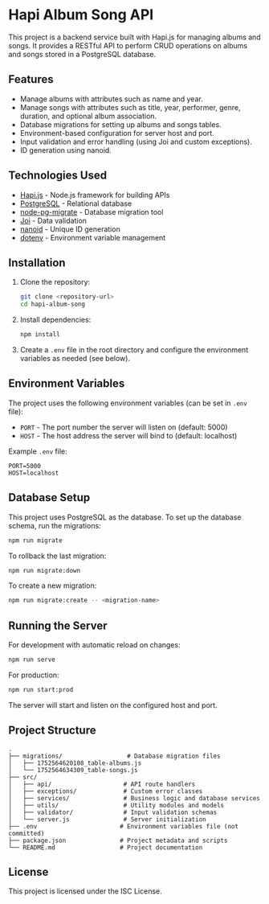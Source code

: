 # Hapi Album Song API

This project is a backend service built with Hapi.js for managing albums and songs. It provides a RESTful API to perform CRUD operations on albums and songs stored in a PostgreSQL database.

## Features

- Manage albums with attributes such as name and year.
- Manage songs with attributes such as title, year, performer, genre, duration, and optional album association.
- Database migrations for setting up albums and songs tables.
- Environment-based configuration for server host and port.
- Input validation and error handling (using Joi and custom exceptions).
- ID generation using nanoid.

## Technologies Used

- [Hapi.js](https://hapi.dev/) - Node.js framework for building APIs
- [PostgreSQL](https://www.postgresql.org/) - Relational database
- [node-pg-migrate](https://github.com/salsita/node-pg-migrate) - Database migration tool
- [Joi](https://joi.dev/) - Data validation
- [nanoid](https://github.com/ai/nanoid) - Unique ID generation
- [dotenv](https://github.com/motdotla/dotenv) - Environment variable management

## Installation

1. Clone the repository:

   ```bash
   git clone <repository-url>
   cd hapi-album-song
   ```

2. Install dependencies:

   ```bash
   npm install
   ```

3. Create a `.env` file in the root directory and configure the environment variables as needed (see below).

## Environment Variables

The project uses the following environment variables (can be set in `.env` file):

- `PORT` - The port number the server will listen on (default: 5000)
- `HOST` - The host address the server will bind to (default: localhost)

Example `.env` file:

```
PORT=5000
HOST=localhost
```

## Database Setup

This project uses PostgreSQL as the database. To set up the database schema, run the migrations:

```bash
npm run migrate
```

To rollback the last migration:

```bash
npm run migrate:down
```

To create a new migration:

```bash
npm run migrate:create -- <migration-name>
```

## Running the Server

For development with automatic reload on changes:

```bash
npm run serve
```

For production:

```bash
npm run start:prod
```

The server will start and listen on the configured host and port.

## Project Structure

```
.
├── migrations/                  # Database migration files
│   ├── 1752564620108_table-albums.js
│   └── 1752564634309_table-songs.js
├── src/
│   ├── api/                    # API route handlers
│   ├── exceptions/             # Custom error classes
│   ├── services/               # Business logic and database services
│   ├── utils/                  # Utility modules and models
│   ├── validator/              # Input validation schemas
│   └── server.js               # Server initialization
├── .env                       # Environment variables file (not committed)
├── package.json               # Project metadata and scripts
└── README.md                  # Project documentation
```

## License

This project is licensed under the ISC License.
